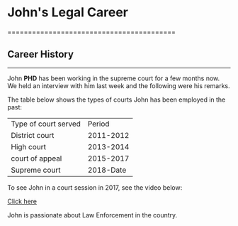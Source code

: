 # John's Legal Career
=========================================
## Career History
---
John **PHD** has been working in the supreme court for a few months now.
We held an interview with him last week and the following were his remarks.

The table below shows the types of courts John has been employed in the past:

<table>
  <tr><td>Type of court served</td><td>Period</td></tr>
  <tr><td>District court</td> <td>2011-2012</td></tr>
  <tr><td>High court</td> <td>2013-2014</td></tr>
  <tr><td>court of appeal</td> <td>2015-2017</td></tr>
  <tr><td>Supreme court</td>  <td>2018-Date</td></tr>
</table>

To see John in a court session in 2017, see the video below:

[Click here](https://www.youtube.com/watch?v=cmoFEjRWheQ)

John is passionate about Law Enforcement in the country.
